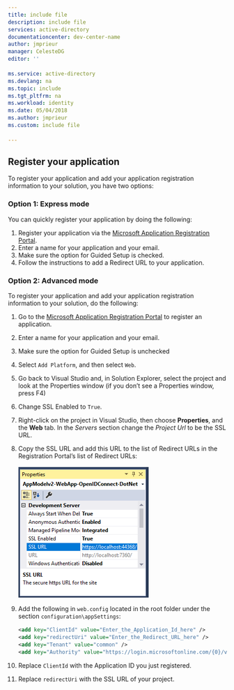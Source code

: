 ```yaml
---
title: include file
description: include file
services: active-directory
documentationcenter: dev-center-name
author: jmprieur
manager: CelesteDG
editor: ''

ms.service: active-directory
ms.devlang: na
ms.topic: include
ms.tgt_pltfrm: na
ms.workload: identity
ms.date: 05/04/2018
ms.author: jmprieur
ms.custom: include file 

---
```


## Register your application

To register your application and add your application registration information to your solution, you have two options:

### Option 1: Express mode

You can quickly register your application by doing the following:

1. Register your application via the [Microsoft Application Registration Portal](https://apps.dev.microsoft.com/portal/register-app?appType=serverSideWebApp&appTech=aspNetWebAppOwin&step=configure).
2. Enter a name for your application and your email.
3. Make sure the option for Guided Setup is checked.
4. Follow the instructions to add a Redirect URL to your application.

### Option 2: Advanced mode

To register your application and add your application registration information to your solution, do the following:

1. Go to the [Microsoft Application Registration Portal](https://apps.dev.microsoft.com/portal/register-app) to register an application.
2. Enter a name for your application and your email.
3. Make sure the option for Guided Setup is unchecked
4. Select `Add Platform`, and then select `Web`.
5. Go back to Visual Studio and, in Solution Explorer, select the project and look at the Properties window (if you don’t see a Properties window, press F4)
6. Change SSL Enabled to `True`.
7. Right-click on the project in Visual Studio, then choose **Properties**, and the **Web** tab. In the *Servers* section change the *Project Url* to be the SSL URL.
8. Copy the SSL URL and add this URL to the list of Redirect URLs in the Registration Portal’s list of Redirect URLs:<br/><br/>![Project properties](media/active-directory-develop-guidedsetup-aspnetwebapp-configure/vsprojectproperties.png)<br />
9. Add the following in `web.config` located in the root folder under the section `configuration\appSettings`:

    ```xml
    <add key="ClientId" value="Enter_the_Application_Id_here" />
    <add key="redirectUri" value="Enter_the_Redirect_URL_here" />
    <add key="Tenant" value="common" />
    <add key="Authority" value="https://login.microsoftonline.com/{0}/v2.0" />
    ```

10. Replace `ClientId` with the Application ID you just registered.
11. Replace `redirectUri` with the SSL URL of your project.
